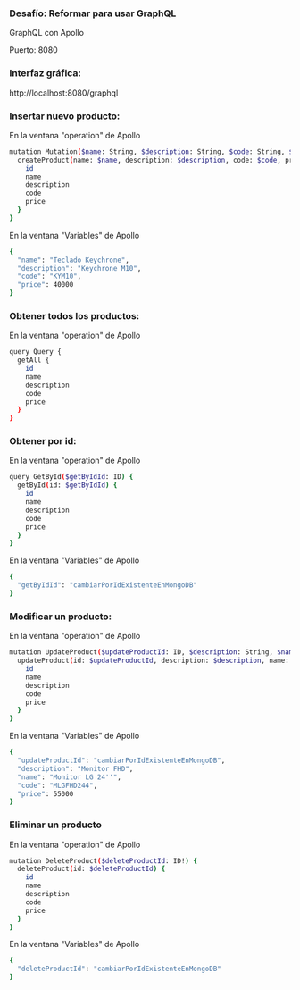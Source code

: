 ### Desafío: Reformar para usar GraphQL

GraphQL con Apollo

Puerto: 8080
### Interfaz gráfica:
http://localhost:8080/graphql
### Insertar nuevo producto:
En la ventana "operation" de Apollo
```bash
mutation Mutation($name: String, $description: String, $code: String, $price: Float) {
  createProduct(name: $name, description: $description, code: $code, price: $price) {
    id
    name
    description
    code
    price
  }
}
```
En la ventana "Variables" de Apollo
```bash
{
  "name": "Teclado Keychrone",
  "description": "Keychrone M10",
  "code": "KYM10",
  "price": 40000
}
```
### Obtener todos los productos:
En la ventana "operation" de Apollo
```bash
query Query {
  getAll {
    id
    name
    description
    code
    price
  }
}
```
### Obtener por id:
En la ventana "operation" de Apollo
```bash
query GetById($getByIdId: ID) {
  getById(id: $getByIdId) {
    id
    name
    description
    code
    price
  }
}
```
En la ventana "Variables" de Apollo
```bash
{
  "getByIdId": "cambiarPorIdExistenteEnMongoDB"
}
```
### Modificar un producto:
En la ventana "operation" de Apollo
```bash
mutation UpdateProduct($updateProductId: ID, $description: String, $name: String, $code: String, $price: Float) {
  updateProduct(id: $updateProductId, description: $description, name: $name, code: $code, price: $price) {
    id
    name
    description
    code
    price
  }
}
```
En la ventana "Variables" de Apollo
```bash
{
  "updateProductId": "cambiarPorIdExistenteEnMongoDB",
  "description": "Monitor FHD",
  "name": "Monitor LG 24''",
  "code": "MLGFHD244",
  "price": 55000
}
```
### Eliminar un producto
En la ventana "operation" de Apollo
```bash
mutation DeleteProduct($deleteProductId: ID!) {
  deleteProduct(id: $deleteProductId) {
    id
    name
    description
    code
    price
  }
}
```
En la ventana "Variables" de Apollo
```bash
{
  "deleteProductId": "cambiarPorIdExistenteEnMongoDB"
}
```